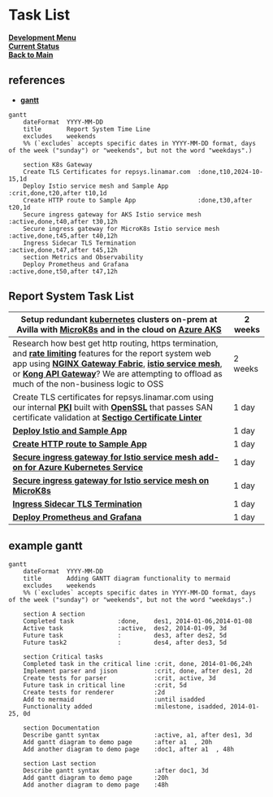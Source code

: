 # Task List

**[Development Menu](./menu.md)**\
**[Current Status](../status/weekly/current_status.md)**\
**[Back to Main](../../README.md)**

## references

- **[gantt](https://mermaid.js.org/syntax/gantt.html)**

```mermaid
gantt
    dateFormat  YYYY-MM-DD
    title       Report System Time Line
    excludes    weekends
    %% (`excludes` accepts specific dates in YYYY-MM-DD format, days of the week ("sunday") or "weekends", but not the word "weekdays".)

    section K8s Gateway 
    Create TLS Certificates for repsys.linamar.com  :done,t10,2024-10-15,1d
    Deploy Istio service mesh and Sample App                     :crit,done,t20,after t10,1d
    Create HTTP route to Sample App                 :done,t30,after t20,1d
    Secure ingress gateway for AKS Istio service mesh               :active,done,t40,after t30,12h
    Secure ingress gateway for MicroK8s Istio service mesh          :active,done,t45,after t40,12h
    Ingress Sidecar TLS Termination                                 :active,done,t47,after t45,12h
    section Metrics and Observability 
    Deploy Prometheus and Grafana                   :active,done,t50,after t47,12h

```

## Report System Task List

| Setup redundant **[kubernetes](https://kubernetes.io/docs/concepts/overview/)** clusters on-prem at Avilla with **[MicroK8s](https://microk8s.io/docs)** and in the cloud on **[Azure AKS](https://learn.microsoft.com/en-us/azure/aks/what-is-aks)**                                                                                                                                                                                                                                                        | 2 weeks |
|--------------------------------------------------------------------------------------------------------------------------------------------------------------------------------------------------------------------------------------------------------------------------------------------------------------------------------------------------------------------------------------------------------------------------------------------------------------------------------------------------------------|---------|
| Research how best get http routing, https termination, and **[rate limiting](https://www.getambassador.io/blog/configure-rate-limits-prevent-ddos-best-practices)** features for the report system web app using **[NGINX Gateway Fabric](https://docs.nginx.com/nginx-gateway-fabric/)**, **[istio service mesh](https://istio.io/latest/about/service-mesh/)**, or **[Kong API Gateway](https://konghq.com/products/kong-gateway)**? We are attempting to offload as much of the non-business logic to OSS | 2 weeks |
| Create TLS certificates for repsys.linamar.com  using our internal **[PKI](https://www.keyfactor.com/education-center/what-is-pki/)** built with **[OpenSSL](https://www.golinuxcloud.com/openssl-create-certificate-chain-linux/)** that passes SAN certificate validation at **[Sectigo Certificate Linter](https://crt.sh/lintcert)**                                                                                                                                                                     | 1 day   |
| **[Deploy Istio and Sample App](../../k8s/istio-install-part-1.md)**                                                                                                                                                                                                                                                                                                                                                                                                                                         | 1 day   |
| **[Create HTTP route to Sample App](../../k8s/istio-install-part-1.md)**                                                                                                                                                                                                                                                                                                                                                                                                                                     | 1 day   |
| **[Secure ingress gateway for Istio service mesh add-on for Azure Kubernetes Service](../../../azure/mobexglobal.com/aks/istio_secure_gateway.md)**                                                                                                                                                                                                                                                                                                                                                          | 1 day   |
| **[Secure ingress gateway for Istio service mesh on MicroK8s](../../k8s/istio-install-part-2.md)**                                                                                                                                                                                                                                                                                                                                                                                                           | 1 day   |
| **[Ingress Sidecar TLS Termination](../../../azure/mobexglobal.com/aks/istio_ingress_sidecar_tls_termination.md)**                                                                                                                                                                                                                                                                                                                                                                                           | 1 day   |
| **[Deploy Prometheus and Grafana](../../k8s/istio-install-part-1.md)**                                                                                                                                                                                                                                                                                                                                                                                                                                       | 1 day   |

## example gantt

```mermaid
gantt
    dateFormat  YYYY-MM-DD
    title       Adding GANTT diagram functionality to mermaid
    excludes    weekends
    %% (`excludes` accepts specific dates in YYYY-MM-DD format, days of the week ("sunday") or "weekends", but not the word "weekdays".)

    section A section
    Completed task            :done,    des1, 2014-01-06,2014-01-08
    Active task               :active,  des2, 2014-01-09, 3d
    Future task               :         des3, after des2, 5d
    Future task2              :         des4, after des3, 5d

    section Critical tasks
    Completed task in the critical line :crit, done, 2014-01-06,24h
    Implement parser and jison          :crit, done, after des1, 2d
    Create tests for parser             :crit, active, 3d
    Future task in critical line        :crit, 5d
    Create tests for renderer           :2d
    Add to mermaid                      :until isadded
    Functionality added                 :milestone, isadded, 2014-01-25, 0d

    section Documentation
    Describe gantt syntax               :active, a1, after des1, 3d
    Add gantt diagram to demo page      :after a1  , 20h
    Add another diagram to demo page    :doc1, after a1  , 48h

    section Last section
    Describe gantt syntax               :after doc1, 3d
    Add gantt diagram to demo page      :20h
    Add another diagram to demo page    :48h
```
